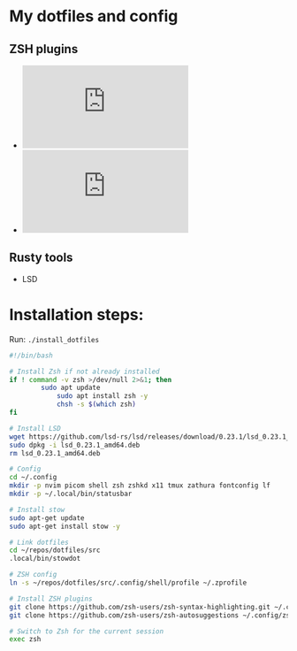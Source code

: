 # My dotfiles and config

## ZSH plugins

* ![autosuggestions](https://github.com/zsh-users/zsh-autosuggestions/blob/master/INSTALL.md)
* ![syntax highlighting](https://github.com/zsh-users/zsh-syntax-highlighting/blob/master/INSTALL.md)

## Rusty tools

* LSD

# Installation steps:

Run: `./install_dotfiles`

```sh
#!/bin/bash

# Install Zsh if not already installed
if ! command -v zsh >/dev/null 2>&1; then
	    sudo apt update
	        sudo apt install zsh -y
		    chsh -s $(which zsh)
fi

# Install LSD
wget https://github.com/lsd-rs/lsd/releases/download/0.23.1/lsd_0.23.1_amd64.deb
sudo dpkg -i lsd_0.23.1_amd64.deb
rm lsd_0.23.1_amd64.deb

# Config
cd ~/.config
mkdir -p nvim picom shell zsh zshkd x11 tmux zathura fontconfig lf
mkdir -p ~/.local/bin/statusbar

# Install stow
sudo apt-get update
sudo apt-get install stow -y

# Link dotfiles
cd ~/repos/dotfiles/src
.local/bin/stowdot

# ZSH config
ln -s ~/repos/dotfiles/src/.config/shell/profile ~/.zprofile

# Install ZSH plugins
git clone https://github.com/zsh-users/zsh-syntax-highlighting.git ~/.config/zsh/plugins/zsh-syntax-highlighting
git clone https://github.com/zsh-users/zsh-autosuggestions ~/.config/zsh/plugins/zsh-autosuggestions

# Switch to Zsh for the current session
exec zsh
```
